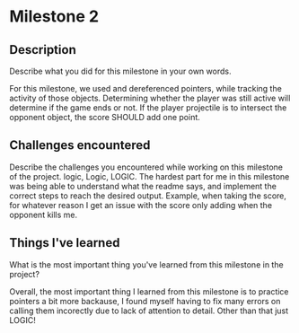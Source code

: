 # Milestone 2

## Description
Describe what you did for this milestone in your own words.

For this milestone, we used and dereferenced pointers, while tracking the activity of those objects.  Determining whether the player was still active will determine if the game ends or not. If the player 
projectile is to intersect the opponent object, the score SHOULD add one point.

## Challenges encountered
Describe the challenges you encountered while working on this milestone of the project.
logic, Logic, LOGIC.  The hardest part for me in this milestone was being able to understand what the readme says, and implement the correct steps to reach the desired output. Example, when taking the score, for whatever reason I get an issue with the score only adding when the opponent kills me.

## Things I've learned
What is the most important thing you've learned from this milestone in the project?

Overall, the most important thing I learned from this milestone is to practice pointers a bit more backause, I found myself having to fix many errors on calling them incorectly due to lack of attention to detail.  Other than that just LOGIC!
